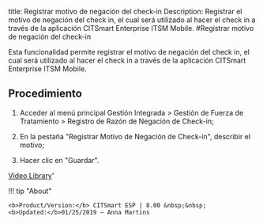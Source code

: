 title: Registrar motivo de negación del check-in
Description: Registrar el motivo de negación del check in, el cual será utilizado al hacer el check in a través de la aplicación CITSmart Enterprise ITSM Mobile.
#Registrar motivo de negación del check-in


Esta funcionalidad permite registrar el motivo de negación del check in, el cual
será utilizado al hacer el check in a través de la aplicación CITSmart
Enterprise ITSM Mobile.

Procedimiento
-----------------

1.  Acceder al menú principal Gestión Integrada \> Gestión de Fuerza de
    Tratamiento \> Registro de Razón de Negación de Check-in;

2.  En la pestaña "Registrar Motivo de Negación de Check-in", describir el
    motivo;

3.  Hacer clic en "Guardar".


<i class='fa fa-youtube-play  fa-2x' style='color:#97ce17;vertical-align: middle;'> </i> [Video Library](https://www.youtube.com/playlist?list=PLB5qK2uzf2ROTLt6Tt7uegzqwpXHX5nA2)'

!!! tip "About"

    <b>Product/Version:</b> CITSmart ESP | 8.00 &nbsp;&nbsp;
    <b>Updated:</b>01/25/2019 – Anna Martins
